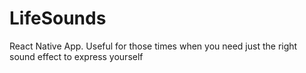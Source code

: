 # LifeSounds
React Native App.  Useful for those times when you need just the right sound effect to express yourself
